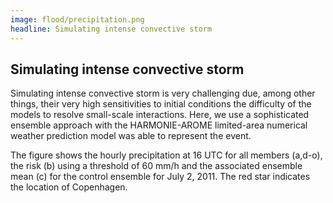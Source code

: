 ```yaml
---
image: flood/precipitation.png
headline: Simulating intense convective storm 
---
```


## Simulating intense convective storm 

Simulating intense convective storm is very challenging due, among other things, their very high sensitivities to initial conditions the difficulty of the models to resolve small-scale interactions. Here, we use a sophisticated ensemble approach with the HARMONIE-AROME limited-area numerical weather prediction model was able to represent the event. 

The figure shows the hourly precipitation at 16 UTC for all members (a,d-o), the risk (b) using a threshold of 60 mm/h and the associated ensemble mean (c) for the control ensemble for July 2, 2011. The red star indicates the location of Copenhagen.
